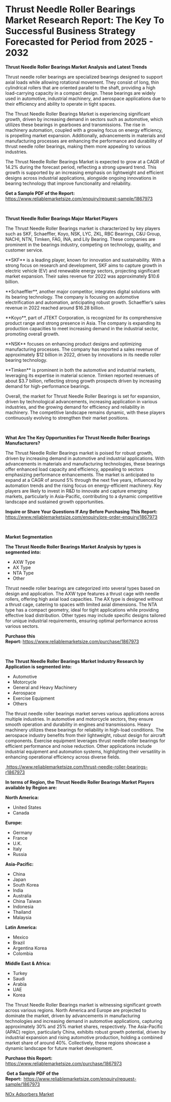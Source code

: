 <p><h1>Thrust Needle Roller Bearings Market Research Report: The Key To Successful Business Strategy Forecasted for Period from 2025 - 2032</h1></p><p><strong>Thrust Needle Roller Bearings Market Analysis and Latest Trends</strong></p>
<p><p>Thrust needle roller bearings are specialized bearings designed to support axial loads while allowing rotational movement. They consist of long, thin cylindrical rollers that are oriented parallel to the shaft, providing a high load-carrying capacity in a compact design. These bearings are widely used in automotive, industrial machinery, and aerospace applications due to their efficiency and ability to operate in tight spaces.</p><p>The Thrust Needle Roller Bearings Market is experiencing significant growth, driven by increasing demand in sectors such as automotive, which utilizes these bearings in gearboxes and transmissions. The rise in machinery automation, coupled with a growing focus on energy efficiency, is propelling market expansion. Additionally, advancements in materials and manufacturing processes are enhancing the performance and durability of thrust needle roller bearings, making them more appealing to various industries.</p><p>The Thrust Needle Roller Bearings Market is expected to grow at a CAGR of 14.2% during the forecast period, reflecting a strong upward trend. This growth is supported by an increasing emphasis on lightweight and efficient designs across industrial applications, alongside ongoing innovations in bearing technology that improve functionality and reliability.</p></p>
<p><strong>Get a Sample PDF of the Report:&nbsp;</strong> <a href="https://www.reliablemarketsize.com/enquiry/request-sample/1867973?utm_campaign=2618&utm_medium=2&utm_source=Github&utm_content=ia&utm_term=19022025&utm_id=thrust-needle-roller-bearings">https://www.reliablemarketsize.com/enquiry/request-sample/1867973</a></p>
<p>&nbsp;</p>
<p><strong>Thrust Needle Roller Bearings Major Market Players</strong></p>
<p><p>The Thrust Needle Roller Bearings market is characterized by key players such as SKF, Schaeffler, Koyo, NSK, LYC, ZKL, RBC Bearings, C&U Group, NACHI, NTN, Timken, FAG, INA, and Lily Bearing. These companies are prominent in the bearings industry, competing on technology, quality, and customer service.</p><p>**SKF** is a leading player, known for innovation and sustainability. With a strong focus on research and development, SKF aims to capture growth in electric vehicle (EV) and renewable energy sectors, projecting significant market expansion. Their sales revenue for 2022 was approximately $10.6 billion.</p><p>**Schaeffler**, another major competitor, integrates digital solutions with its bearing technology. The company is focusing on automotive electrification and automation, anticipating robust growth. Schaeffler’s sales revenue in 2022 reached around $16.28 billion.</p><p>**Koyo**, part of JTEKT Corporation, is recognized for its comprehensive product range and strong presence in Asia. The company is expanding its production capacities to meet increasing demand in the industrial sector, promoting overall growth. </p><p>**NSK** focuses on enhancing product designs and optimizing manufacturing processes. The company has reported a sales revenue of approximately $12 billion in 2022, driven by innovations in its needle roller bearing technology.</p><p>**Timken** is prominent in both the automotive and industrial markets, leveraging its expertise in material science. Timken reported revenues of about $3.7 billion, reflecting strong growth prospects driven by increasing demand for high-performance bearings.</p><p>Overall, the market for Thrust Needle Roller Bearings is set for expansion, driven by technological advancements, increasing application in various industries, and the growing demand for efficiency and reliability in machinery. The competitive landscape remains dynamic, with these players continuously evolving to strengthen their market positions.</p></p>
<p>&nbsp;</p>
<p><strong>What Are The Key Opportunities For Thrust Needle Roller Bearings Manufacturers?</strong></p>
<p><p>The Thrust Needle Roller Bearings market is poised for robust growth, driven by increasing demand in automotive and industrial applications. With advancements in materials and manufacturing technologies, these bearings offer enhanced load capacity and efficiency, appealing to sectors emphasizing performance enhancements. The market is anticipated to expand at a CAGR of around 5% through the next five years, influenced by automation trends and the rising focus on energy-efficient machinery. Key players are likely to invest in R&D to innovate and capture emerging markets, particularly in Asia-Pacific, contributing to a dynamic competitive landscape and sustained growth opportunities.</p></p>
<p><strong>Inquire or Share Your Questions If Any Before Purchasing This Report:</strong> <a href="https://www.reliablemarketsize.com/enquiry/pre-order-enquiry/1867973?utm_campaign=2618&utm_medium=2&utm_source=Github&utm_content=ia&utm_term=19022025&utm_id=thrust-needle-roller-bearings">https://www.reliablemarketsize.com/enquiry/pre-order-enquiry/1867973</a></p>
<p>&nbsp;</p>
<p><strong>Market Segmentation</strong></p>
<p><strong>The Thrust Needle Roller Bearings Market Analysis by types is segmented into:</strong></p>
<p><ul><li>AXW Type</li><li>AX Type</li><li>NTA Type</li><li>Other</li></ul></p>
<p><p>Thrust needle roller bearings are categorized into several types based on design and application. The AXW type features a thrust cage with needle rollers, offering high axial load capacities. The AX type is designed without a thrust cage, catering to spaces with limited axial dimensions. The NTA type has a compact geometry, ideal for tight applications while providing effective load distribution. Other types may include specific designs tailored for unique industrial requirements, ensuring optimal performance across various sectors.</p></p>
<p><strong>Purchase this Report:&nbsp;</strong><a href="https://www.reliablemarketsize.com/purchase/1867973?utm_campaign=2618&utm_medium=2&utm_source=Github&utm_content=ia&utm_term=19022025&utm_id=thrust-needle-roller-bearings">https://www.reliablemarketsize.com/purchase/1867973</a></p>
<p>&nbsp;</p>
<p><strong>The Thrust Needle Roller Bearings Market Industry Research by Application is segmented into:</strong></p>
<p><ul><li>Automotive</li><li>Motorcycle</li><li>General and Heavy Machinery</li><li>Aerospace</li><li>Exercise Equipment</li><li>Others</li></ul></p>
<p><p>The thrust needle roller bearings market serves various applications across multiple industries. In automotive and motorcycle sectors, they ensure smooth operation and durability in engines and transmissions. Heavy machinery utilizes these bearings for reliability in high-load conditions. The aerospace industry benefits from their lightweight, robust design for aircraft components. Exercise equipment leverages thrust needle roller bearings for efficient performance and noise reduction. Other applications include industrial equipment and automation systems, highlighting their versatility in enhancing operational efficiency across diverse fields.</p></p>
<p><a href="https://www.reliablemarketsize.com/thrust-needle-roller-bearings-r1867973?utm_campaign=2618&utm_medium=2&utm_source=Github&utm_content=ia&utm_term=19022025&utm_id=thrust-needle-roller-bearings">&nbsp;https://www.reliablemarketsize.com/thrust-needle-roller-bearings-r1867973</a></p>
<p><strong>In terms of Region, the Thrust Needle Roller Bearings Market Players available by Region are:</strong></p>
<p>
    <p> <strong> North America: </strong>
        <ul>
            <li>United States</li>
            <li>Canada</li>
        </ul>
        </p> 
    <p> <strong> Europe: </strong>
        <ul>
            <li>Germany</li>
            <li>France</li>
            <li>U.K.</li>
            <li>Italy</li>
            <li>Russia</li>
        </ul>
        </p> 
    <p> <strong> Asia-Pacific: </strong>
        <ul>
            <li>China</li>
            <li>Japan</li>
            <li>South Korea</li>
            <li>India</li>
            <li>Australia</li>
            <li>China Taiwan</li>
            <li>Indonesia</li>
            <li>Thailand</li>
            <li>Malaysia</li>
        </ul>
        </p> 
    <p> <strong> Latin America: </strong>
        <ul>
            <li>Mexico</li>
            <li>Brazil</li>
            <li>Argentina Korea</li>
            <li>Colombia</li>
        </ul>
        </p> 
    <p> <strong> Middle East & Africa: </strong>
        <ul>
            <li>Turkey</li>
            <li>Saudi</li>
            <li>Arabia</li>
            <li>UAE</li>
            <li>Korea</li>
        </ul>
    </p>
    </p>
<p><p>The Thrust Needle Roller Bearings market is witnessing significant growth across various regions. North America and Europe are projected to dominate the market, driven by advancements in manufacturing technologies and increasing demand in automotive applications, capturing approximately 30% and 25% market shares, respectively. The Asia-Pacific (APAC) region, particularly China, exhibits robust growth potential, driven by industrial expansion and rising automotive production, holding a combined market share of around 40%. Collectively, these regions showcase a dynamic landscape for future market development.</p></p>
<p><strong>Purchase this Report: </strong><a href="https://www.reliablemarketsize.com/purchase/1867973?utm_campaign=2618&utm_medium=2&utm_source=Github&utm_content=ia&utm_term=19022025&utm_id=thrust-needle-roller-bearings">https://www.reliablemarketsize.com/purchase/1867973</a></p>
<p>&nbsp;<strong>Get a Sample PDF of the Report:&nbsp;&nbsp;</strong><a href="https://www.reliablemarketsize.com/enquiry/request-sample/1867973?utm_campaign=2618&utm_medium=2&utm_source=Github&utm_content=ia&utm_term=19022025&utm_id=thrust-needle-roller-bearings">https://www.reliablemarketsize.com/enquiry/request-sample/1867973</a></p>
<p><strong></strong></p>
<p><p><a href="https://github.com/watzondechao/Market-Research-Report-List-1/blob/main/nox-adsorbers-market.md?utm_campaign=2618&utm_medium=2&utm_source=Github&utm_content=ia&utm_term=19022025&utm_id=thrust-needle-roller-bearings">NOx Adsorbers Market</a></p></p>